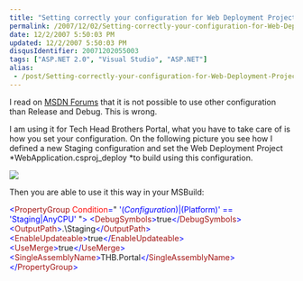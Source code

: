```yaml
---
title: "Setting correctly your configuration for Web Deployment Projects VS08"
permalink: /2007/12/02/Setting-correctly-your-configuration-for-Web-Deployment-Projects-VS08/
date: 12/2/2007 5:50:03 PM
updated: 12/2/2007 5:50:03 PM
disqusIdentifier: 20071202055003
tags: ["ASP.NET 2.0", "Visual Studio", "ASP.NET"]
alias:
 - /post/Setting-correctly-your-configuration-for-Web-Deployment-Projects-VS08.aspx/index.html
---
```

I read on [MSDN Forums](http://forums.asp.net/t/1151526.aspx) that it is not possible to use other configuration than Release and Debug. This is wrong.

I am using it for Tech Head Brothers Portal, what you have to take care of is how you set your configuration. On the following picture you see how I defined a new Staging configuration and set the Web Deployment Project *WebApplication.csproj_deploy *to build using this configuration.
<!-- more -->

![](http://farm3.static.flickr.com/2203/2079573615_8fa38ad83d_o.jpg) 

Then you are able to use it this way in your MSBuild:

<span style="color: rgb(0,0,255)"><</span><span style="color: rgb(163,21,21)">PropertyGroup</span><span style="color: rgb(0,0,255)"> </span><span style="color: rgb(255,0,0)">Condition</span><span style="color: rgb(0,0,255)">=</span>"<span style="color: rgb(0,0,255)"> '$(Configuration)|$(Platform)' == 'Staging|AnyCPU' </span>"<span style="color: rgb(0,0,255)">>
    <</span><span style="color: rgb(163,21,21)">DebugSymbols</span><span style="color: rgb(0,0,255)">></span>true<span style="color: rgb(0,0,255)"></</span><span style="color: rgb(163,21,21)">DebugSymbols</span><span style="color: rgb(0,0,255)">>
    <</span><span style="color: rgb(163,21,21)">OutputPath</span><span style="color: rgb(0,0,255)">></span>.\Staging<span style="color: rgb(0,0,255)"></</span><span style="color: rgb(163,21,21)">OutputPath</span><span style="color: rgb(0,0,255)">>
    <</span><span style="color: rgb(163,21,21)">EnableUpdateable</span><span style="color: rgb(0,0,255)">></span>true<span style="color: rgb(0,0,255)"></</span><span style="color: rgb(163,21,21)">EnableUpdateable</span><span style="color: rgb(0,0,255)">>
    <</span><span style="color: rgb(163,21,21)">UseMerge</span><span style="color: rgb(0,0,255)">></span>true<span style="color: rgb(0,0,255)"></</span><span style="color: rgb(163,21,21)">UseMerge</span><span style="color: rgb(0,0,255)">>
    <</span><span style="color: rgb(163,21,21)">SingleAssemblyName</span><span style="color: rgb(0,0,255)">></span>THB.Portal<span style="color: rgb(0,0,255)"></</span><span style="color: rgb(163,21,21)">SingleAssemblyName</span><span style="color: rgb(0,0,255)">>
</</span><span style="color: rgb(163,21,21)">PropertyGroup</span><span style="color: rgb(0,0,255)">></span>
[](http://11011.net/software/vspaste)
